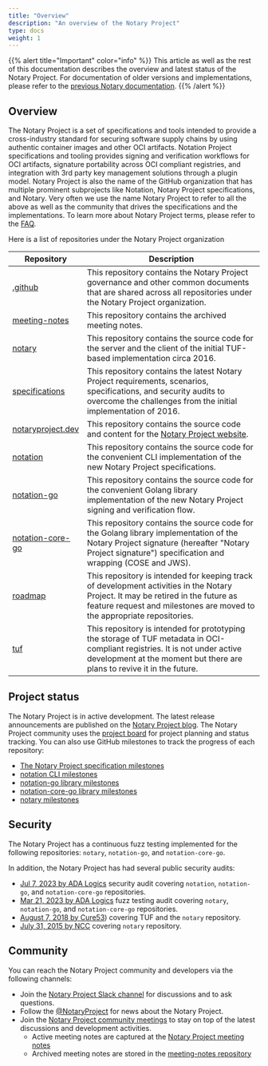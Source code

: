 ```yaml
---
title: "Overview"
description: "An overview of the Notary Project"
type: docs
weight: 1
---
```


{{% alert title="Important" color="info" %}}
This article as well as the rest of this documentation describes the overview and latest status of the Notary Project. For documentation of older versions and implementations, please refer to the [previous Notary documentation](https://github.com/notaryproject/notary/tree/master/docs).
{{% /alert %}}

## Overview

The Notary Project is a set of specifications and tools intended to provide a cross-industry standard for securing software supply chains by using authentic container images and other OCI artifacts. Notation Project specifications and tooling provides signing and verification workflows for OCI artifacts, signature portability across OCI compliant registries, and integration with 3rd party key management solutions through a plugin model. Notary Project is also the name of the GitHub organization that has multiple prominent subprojects like Notation, Notary Project specifications, and Notary. Very often we use the name Notary Project to refer to all the above as well as the community that drives the specifications and the implementations. To learn more about Notary Project terms, please refer to the [FAQ](https://notaryproject.dev/docs/faq/#notary-project-terms).

Here is a list of repositories under the Notary Project organization

| Repository                                                              | Description                                                                                                                                                                                                 |
| ----------------------------------------------------------------------- | ------------------------------------------------------------------------------------------------------------------------------------------------------------------------------------------------------------|
| [.github](https://github.com/notaryproject/.github)                     | This repository contains the Notary Project governance and other common documents that are shared across all repositories under the Notary Project organization.                                            |
| [meeting-notes](https://github.com/notaryproject/meeting-notes)         | This repository contains the archived meeting notes.                                                                                                                                                        |
| [notary](https://github.com/notaryproject/notary)                       | This repository contains the source code for the server and the client of the initial TUF-based implementation circa 2016.                                                                                  |
| [specifications](https://github.com/notaryproject/specifications)       | This repository contains the latest Notary Project requirements, scenarios,  specifications, and security audits to overcome the challenges from the initial implementation of 2016.                        |
| [notaryproject.dev](https://github.com/notaryproject/notaryproject.dev) | This repository contains the source code and content for the [Notary Project website](https://notaryproject.dev).                                                                                           | 
| [notation](https://github.com/notaryproject/notation)                   | This repository contains the source code for the convenient CLI implementation of the new Notary Project specifications.                                                                                    |
| [notation-go](https://github.com/notaryproject/notation-go)             | This repository contains the source code for the convenient Golang library implementation of the new Notary Project signing and verification flow.                                                          |
| [notation-core-go](https://github.com/notaryproject/notation-core-go)   | This repository contains the source code for the Golang library implementation of the Notary Project signature (hereafter "Notary Project signature")  specification and wrapping (COSE and JWS).           |
| [roadmap](https://github.com/notaryproject/roadmap)                     | This repository is intended for keeping track of development activities in the Notary Project. It may be retired in the future as feature request and milestones are moved to the appropriate repositories. |
| [tuf](https://github.com/notaryproject/tuf)                             | This repository is intended for prototyping the storage of TUF metadata in OCI-compliant registries. It is not under active development at the moment but there are plans to revive it in the future.       |

## Project status

The Notary Project is in active development. The latest release announcements are published on the [Notary Project blog](https://notaryproject.dev/blog/). The Notary Project community uses the [project board](https://github.com/orgs/notaryproject/projects/10) for project planning and status tracking. You can also use GitHub milestones to track the progress of each repository:

- [The Notary Project specification milestones](https://github.com/notaryproject/specifications/milestones)
- [notation CLI milestones](https://github.com/notaryproject/notation/milestones)
- [notation-go library milestones](https://github.com/notaryproject/notation-go/milestones)
- [notation-core-go library milestones](https://github.com/notaryproject/notation-core-go/milestones)
- [notary milestones](https://github.com/notaryproject/notary/milestones)

## Security

The Notary Project has a continuous fuzz testing implemented for the following repositories: `notary`, `notation-go`, and `notation-core-go`.

In addition, the Notary Project has had several public security audits:

- [Jul 7, 2023 by ADA Logics](https://github.com/notaryproject/specifications/blob/v1.0.0/security/reports/audit/ADA-notation-security-audit-23.pdf) security audit covering `notation`, `notation-go`, and `notation-core-go` repositories.
- [Mar 21, 2023 by ADA Logics](https://github.com/notaryproject/specifications/blob/v1.0.0/security/reports/fuzzing/ADA-fuzzing-audit-22-23.pdf) fuzz testing audit covering `notary`, `notation-go`, and `notation-core-go` repositories.
- [August 7, 2018 by Cure53](https://github.com/notaryproject/notary/blob/master/docs/resources/cure53_tuf_notary_audit_2018_08_07.pdf)) covering TUF and the `notary` repository.
- [July 31, 2015 by NCC](https://github.com/notaryproject/notary/blob/master/docs/resources/ncc_docker_notary_audit_2015_07_31.pdf) covering `notary` repository.

## Community

You can reach the Notary Project community and developers via the following channels:

- Join the [Notary Project Slack channel](https://app.slack.com/client/T08PSQ7BQ/CQUH8U287/) for discussions and to ask questions.
- Follow the [@NotaryProject](https://mobile.twitter.com/NotaryProject) for news about the Notary Project.
- Join the [Notary Project community meetings](https://notaryproject.dev/community/#community-meetings) to stay on top of the latest discussions and development activities.
  - Active meeting notes are captured at the [Notary Project meeting notes](https://hackmd.io/_vrqBGAOSUC_VWvFzWruZw?view)
  - Archived meeting notes are stored in the [meeting-notes repository](https://github.com/notaryproject/meeting-notes)
